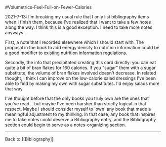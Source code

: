 #Volumetrics-Feel-Full-on-Fewer-Calories

2021-7-13:  I'm breaking my usual rule that I only list bibliography items when I finish them, because I've realized that I want to take a few notes along the way.  I think this is a good exception.  I need to take more notes anyways.

First, a note that I recorded elsewhere which I should start with.  The proposal in the book to add energy density to nutrition information could be a good modifier to existing nutrition information regulations.

Secondly, the info that precipitated creating this card directly: you can eat quite a bit of bran flakes for 160 calories.  If you "sugar" them with a sugar substitute, the volume of bran flakes involved doesn't decrease.  In related thought, I think I can improve on the low-calorie salad dressings I've been able to find by making my own with sugar substitutes.  I'd enjoy salads more that way.

I've thought before that the only books you truly own are the ones that you've read... but maybe I've been harsher than strictly logical in that respect.  Maybe I should consider myself to 'own' any book that made a meaningful adjustment to my thinking.  In that case, any book that inspires me to take notes could deserve a Bibliography entry, and the Bibliography section could begin to serve as a notes-organizing section.

---
Back to [[Bibliography]]